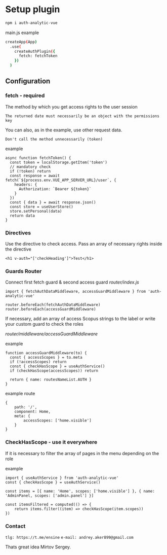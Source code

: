 # Setup plugin

```sh
npm i auth-analytic-vue
```

main.js example
```sh
createApp(App)
  .use(
    createAuthPlugin({
      fetch: fetchToken
    })
  )
```

## Configuration

### fetch - required
The method by which you get access rights to the user session

`The returned date must necessarily be an object with the permissions key`

You can also, as in the example, use other request data.

`Don't call the method unnecessarily (token)`

example
```
async function fetchToken() {
  const token = localStorage.getItem('token')
  // mandatory check
  if (!token) return
  const response = await fetch(`${process.env.VUE_APP_SERVER_URL}/user`, {
    headers: {
      Authorization: `Bearer ${token}`
    }
  })
  const { data } = await response.json()
  const store = useUserStore()
  store.setPersonal(data)
  return data
}
```

### Directives

Use the directive to check access. Pass an array of necessary rights inside the directive

```
<h1 v-auth="['checkHeading']">Test</h1>
```

### Guards Router
Connect first fetch guard & second access guard
<i>router/index.js</i>
```
import { fetchAuthDataMiddleware, accessGuardMiddleware } from 'auth-analytic-vue'

router.beforeEach(fetchAuthDataMiddleware)
router.beforeEach(accessGuardMiddleware)
```

If necessary, add an array of access Scopus strings to the label or write your custom guard to check the roles

<i>router/middleware/accessGuardMiddleware</i>

example
```
function accessGuardMiddleware(to) {
  const { accessScopes } = to.meta
  if (!accessScopes) return
  const { checkHasScope } = useAuthService()
  if (checkHasScope(accessScopes)) return

  return { name: routesNameList.AUTH }
}
```

example route
```
{
    path: '/',
    component: Home,
    meta: {
        accessScopes: ['home.visible']
    }
}
```

### CheckHasScope - use it everywhere
If it is necessary to filter the array of pages in the menu depending on the role

example
```
import { useAuthService } from 'auth-analytic-vue'
const { checkHasScope } = useAuthService()

const items = [{ name: 'Home', scopes: ['home.visible'] }, { name: 'AdminPanel, scopes: ['admin.panel'] }]

const itemsFiltered = computed(() => {
    return items.filter((item) => checkHasScope(item.scopes))
})

```

### Contact

`tlg: https://t.me/ensine`
`e-mail: andrey.aker899@gmail.com`

Thats great idea  Mirtov Sergey.
